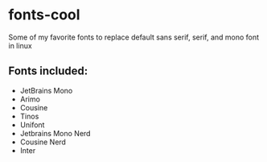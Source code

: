 # fonts-cool
Some of my favorite fonts to replace default sans serif, serif, and mono font in linux
## Fonts included:
- JetBrains Mono
- Arimo
- Cousine
- Tinos
- Unifont
- Jetbrains Mono Nerd
- Cousine Nerd
- Inter
